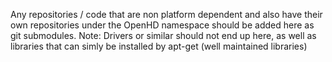 Any repositories / code that are non platform dependent and also have their own repositories under the
OpenHD namespace should be added here as git submodules.
Note: Drivers or similar should not end up here, as well as libraries that can simly be installed by apt-get
(well maintained libraries)